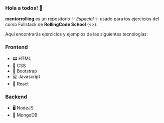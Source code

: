 ### Hola a todos! 👋


**mentorrolling** es un repositorio ✨ _Especial_ ✨ usado para los ejercicios del curso Fullstack de **RollingCode School** (<>).

Aquí encontrarás ejercicios y ejemplos de las siguientes tecnologías:

### Frontend
- 📟 HTML
- 🎨 CSS
- 📱 Bootstrap
- 💻 Javascript
- 💙 React

### Backend
- 🖥 NodeJS
- 🍃 MongoDB


